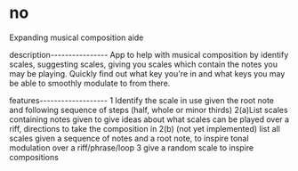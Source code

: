 # no
Expanding musical composition aide

description----------------
App to help with musical composition by identify scales, suggesting scales, giving you scales which contain the notes you may be playing.
Quickly find out what key you're in and what keys you may be able to smoothly modulate to from there.

features-------------------
1 Identify the scale in use given the root note and following sequence of steps (half, whole or minor thirds)
2(a)List scales containing notes given to give ideas about what scales can be played over a riff, directions to take the composition in
2(b) (not yet implemented) list all scales given a sequence of notes and a root note, to inspire tonal modulation over a riff/phrase/loop
3 give a random scale to inspire compositions
